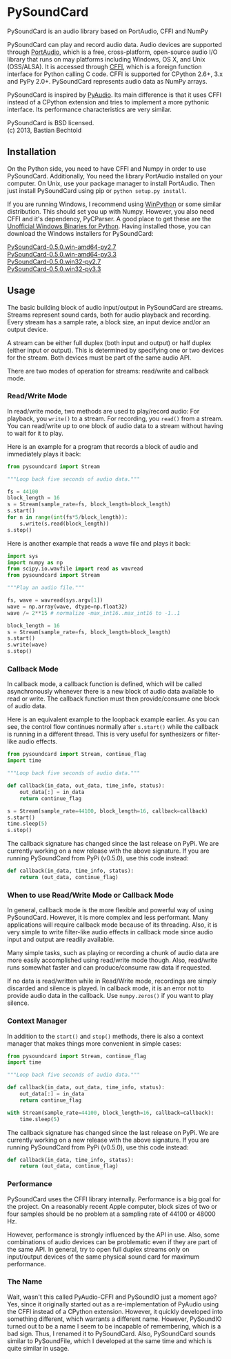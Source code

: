 PySoundCard
===========

PySoundCard is an audio library based on PortAudio, CFFI and NumPy

PySoundCard can play and record audio data. Audio devices are supported
through [PortAudio][], which is a free, cross-platform, open-source audio
I/O library that runs on may platforms including Windows, OS X, and
Unix (OSS/ALSA). It is accessed through [CFFI][], which is a foreign
function interface for Python calling C code. CFFI is supported for
CPython 2.6+, 3.x and PyPy 2.0+. PySoundCard represents audio data as
NumPy arrays.

PySoundCard is inspired by [PyAudio][]. Its main difference is that it uses
CFFI instead of a CPython extension and tries to implement a more
pythonic interface. Its performance characteristics are very similar.

[PortAudio]: http://www.portaudio.com/
[CFFI]: http://cffi.readthedocs.org/
[PyAudio]: http://people.csail.mit.edu/hubert/pyaudio/

PySoundCard is BSD licensed.  
(c) 2013, Bastian Bechtold


Installation
-------------

On the Python side, you need to have CFFI and Numpy in order to use
PySoundCard. Additionally, You need the library PortAudio installed on
your computer. On Unix, use your package manager to install PortAudio.
Then just install PySoundCard using pip or `python setup.py install`.

If you are running Windows, I recommend using [WinPython][] or some
similar distribution. This should set you up with Numpy. However, you
also need CFFI and it's dependency, PyCParser. A good place to get
these are the [Unofficial Windows Binaries for Python][pybuilds].
Having installed those, you can download the Windows installers for
PySoundCard:

[PySoundCard-0.5.0.win-amd64-py2.7](https://github.com/bastibe/PySoundCard/releases/download/0.5.0/PySoundCard-0.5.0.win-amd64-py2.7.exe)  
[PySoundCard-0.5.0.win-amd64-py3.3](https://github.com/bastibe/PySoundCard/releases/download/0.5.0/PySoundCard-0.5.0.win-amd64-py3.3.exe)  
[PySoundCard-0.5.0.win32-py2.7](https://github.com/bastibe/PySoundCard/releases/download/0.5.0/PySoundCard-0.5.0.win32-py2.7.exe)  
[PySoundCard-0.5.0.win32-py3.3](https://github.com/bastibe/PySoundCard/releases/download/0.5.0/PySoundCard-0.5.0.win32-py3.3.exe)

[WinPython]: https://code.google.com/p/winpython/
[pybuilds]: http://www.lfd.uci.edu/~gohlke/pythonlibs/

Usage
-----

The basic building block of audio input/output in PySoundCard are
streams. Streams represent sound cards, both for audio playback and
recording. Every stream has a sample rate, a block size, an input
device and/or an output device.

A stream can be either full duplex (both input and output) or half
duplex (either input or output). This is determined by specifying one
or two devices for the stream. Both devices must be part of the same
audio API.

There are two modes of operation for streams: read/write and callback
mode.

### Read/Write Mode

In read/write mode, two methods are used to play/record audio: For
playback, you `write()` to a stream. For recording, you `read()`
from a stream. You can read/write up to one block of audio data to a
stream without having to wait for it to play.

Here is an example for a program that records a block of audio and
immediately plays it back:

```python
from pysoundcard import Stream

"""Loop back five seconds of audio data."""

fs = 44100
block_length = 16
s = Stream(sample_rate=fs, block_length=block_length)
s.start()
for n in range(int(fs*5/block_length)):
    s.write(s.read(block_length))
s.stop()
```

Here is another example that reads a wave file and plays it back:

```python
import sys
import numpy as np
from scipy.io.wavfile import read as wavread
from pysoundcard import Stream

"""Play an audio file."""

fs, wave = wavread(sys.argv[1])
wave = np.array(wave, dtype=np.float32)
wave /= 2**15 # normalize -max_int16..max_int16 to -1..1

block_length = 16
s = Stream(sample_rate=fs, block_length=block_length)
s.start()
s.write(wave)
s.stop()
```


### Callback Mode

In callback mode, a callback function is defined, which will be called
asynchronously whenever there is a new block of audio data available
to read or write. The callback function must then provide/consume one
block of audio data.

Here is an equivalent example to the loopback example earlier. As you
can see, the control flow continues normally after `s.start()` while
the callback is running in a different thread. This is very useful for
synthesizers or filter-like audio effects.

```python
from pysoundcard import Stream, continue_flag
import time

"""Loop back five seconds of audio data."""

def callback(in_data, out_data, time_info, status):
    out_data[:] = in_data
    return continue_flag

s = Stream(sample_rate=44100, block_length=16, callback=callback)
s.start()
time.sleep(5)
s.stop()
```

The callback signature has changed since the last release on
PyPi. We are currently working on a new release with the above
signature. If you are running PySoundCard from PyPi (v0.5.0), use this
code instead:


```python
def callback(in_data, time_info, status):
    return (out_data, continue_flag)
```


### When to use Read/Write Mode or Callback Mode

In general, callback mode is the more flexible and powerful way of
using PySoundCard. However, it is more complex and less performant.
Many applications will require callback mode because of its threading.
Also, it is very simple to write filter-like audio effects in callback
mode since audio input and output are readily available.

Many simple tasks, such as playing or recording a chunk of audio data
are more easily accomplished using read/write mode though. Also,
read/write runs somewhat faster and can produce/consume raw data if
requested.

If no data is read/written while in Read/Write mode, recordings are
simply discarded and silence is played. In callback mode, it is an
error not to provide audio data in the callback. Use `numpy.zeros()`
if you want to play silence.

### Context Manager

In addition to the `start()` and `stop()` methods, there is also a
context manager that makes things more convenient in simple cases:

```python
from pysoundcard import Stream, continue_flag
import time

"""Loop back five seconds of audio data."""

def callback(in_data, out_data, time_info, status):
    out_data[:] = in_data
    return continue_flag

with Stream(sample_rate=44100, block_length=16, callback=callback):
    time.sleep(5)
```

The callback signature has changed since the last release on
PyPi. We are currently working on a new release with the above
signature. If you are running PySoundCard from PyPi (v0.5.0), use this
code instead:


```python
def callback(in_data, time_info, status):
    return (out_data, continue_flag)
```


### Performance

PySoundCard uses the CFFI library internally. Performance is a big goal
for the project. On a reasonably recent Apple computer, block sizes of
two or four samples should be no problem at a sampling rate of 44100
or 48000 Hz.

However, performance is strongly influenced by the API in use. Also,
some combinations of audio devices can be problematic even if they are
part of the same API. In general, try to open full duplex streams only
on input/output devices of the same physical sound card for maximum
performance.

### The Name

Wait, wasn't this called PyAudio-CFFI and PySoundIO just a moment ago?
Yes, since it originally started out as a re-implementation of PyAudio
using the CFFI instead of a CPython extension. However, it quickly
developed into something different, which warrants a different name.
However, PySoundIO turned out to be a name I seem to be incapable of
remembering, which is a bad sign. Thus, I renamed it to PySoundCard.
Also, PySoundCard sounds similar to PySoundFile, which I developed at
the same time and which is quite similar in usage.
